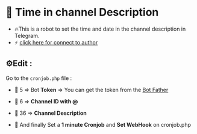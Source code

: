 # 🤖 Time in channel Description
- 🔥This is a robot to set the time and date in the channel description in Telegram.
- ⚡️ [click here for connect to author](https://t.me/ixAmirCom)

## ⚙️Edit :
Go to the ` cronjob.php ` file :

- 📌 5 => Bot **Token** => You can get the token from the [Bot Father](https://t.me/botfather)

- 📌 6 => **Channel ID with @**

- 📌 36 => **Channel Description** 

- 📌 And finally Set a **1 minute Cronjob** and **Set WebHook** on cronjob.php
